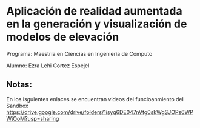 # Aplicación de realidad aumentada en la generación y visualización de modelos de elevación

Programa: Maestría en Ciencias en Ingeniería de Cómputo

Alumno: Ezra Lehi Cortez Espejel

## Notas:

En los isguientes enlaces se encuentran videos del funcioanmiento del Sandbox
https://drive.google.com/drive/folders/1isyq6DE047nVtg0skWgSJOPs6WPWjOoM?usp=sharing
